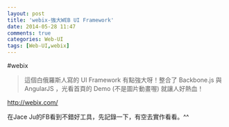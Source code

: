 ```yaml
---
layout: post
title: 'webix-強大WEB UI Framework'
date: 2014-05-28 11:47
comments: true
categories: Web-UI
tags: [Web-UI,webix]
---
```

#webix
> 這個白俄羅斯人寫的 UI Framework 有點強大呀！整合了 Backbone.js 與 AngularJS ，光看首頁的 Demo (不是圖片動畫喔) 就讓人好熱血！

http://webix.com/

在Jace Ju的FB看到不錯好工具，先記錄一下，有空去實作看看。^^